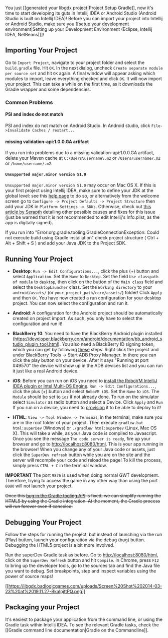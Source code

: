 You just [[generated your libgdx project|Project Setup Gradle]], now it's time to start developing its guts in Intellij IDEA or Android Studio (Android Studio is built on Intellij IDEA)! Before you can import your project into Intellij or Android Studio, make sure you [[setup your development environment|Setting up your Development Environment (Eclipse, Intellij IDEA, NetBeans)]]!

## Importing Your Project
Go to `Import Project`, navigate to your project folder and select the `build.gradle` file. Hit `OK`. In the next dialog, uncheck `Create separate module per source set` and hit `OK` again. A final window will appear asking which modules to import, leave everything checked and click `OK`. It will now import your project. This can take a while on the first time, as it downloads the Gradle wrapper and some dependencies.

### Common Problems

#### PSI and index do not match
PSI and index do not match on Android Studio. In Android studio, click `File->Invalidate Caches / restart...`

#### missing validation-api:1.0.0.GA artifact
If you run into problems due to a missing validation-api:1.0.0.GA artifact, delete your Maven cache at `C:\Users\username\.m2` or `/Users/username/.m2` or `/home/username/.m2`.

#### `Unsupported major.minor version 51.0` 
`Unsupported major.minor version 51.0` may occur on Mac OS X. If this is your first project using Intellij IDEA, make sure to define your JDK at the global level: see this [help page](https://www.jetbrains.com/idea/help/configuring-global-project-and-module-sdks.html#d2125997e12) to do so, or alternatively from the welcome screen go to `Configure -> Project Defaults -> Project Structure` then add your JDK in `Platform Settings -> SDKs`.  Otherwise, check out [this article by Serapth](http://www.gamefromscratch.com/post/2014/04/03/Troubleshooting-IntelliJLibGDXRoboVMGradle-issues-on-Mac-OS.aspx) detailing other possible causes and fixes for this issue (just be warned that it is not recommended to edit Intellij's Info.plist, as the app is digitally signed).

If you run into "Error:org.gradle.tooling.GradleConnectionException: Could not execute build using Gradle installation" check project structure ( Ctrl + Alt + Shift + S ) and add your Java JDK to the Project SDK.

## Running Your Project

  * **Desktop**: `Run -> Edit Configurations...`, click the plus (+) button and select `Application`. Set the `Name` to `Desktop`. Set the field `Use classpath of module` to `desktop`, then click on the button of the `Main class` field and select the `DesktopLauncher` class. Set the `Working directory` to your `android/assets/` (or `your_project_path/core/assets/`) folder! Click `Apply` and then `OK`. You have now created a run configuration for your desktop project. You can now select the configuration and run it.
  * **Android**: A configuration for the Android project should be automatically created on project import. As such, you only have to select the configuration and run it!
  * **BlackBerry 10**: You need to have the BlackBerry Android plugin installed (https://developer.blackberry.com/android/documentation/bb_android_studio_plugin_tool.html). You also need a BlackBerry ID signing token, which you can get by following [these](https://developer.blackberry.com/android/documentation/bb_android_studio_plugin_tool.html#alk1340635272845) steps. Right click the project and under BlackBerry Tools -> Start ADB Proxy Manager. In there you can click the play button on your device. After it says "Running at port #49570" the device will show up in the ADB devices list and you can run it just like a real Android device.
  * **iOS**: Before you can run on iOS you need to [install the RoboVM IntelliJ IDEA plugin or Intel Multi-OS Engine](http://robovm.mobidevelop.com). `Run -> Edit Configurations...`, click the plus (+) button and select `RoboVM iOS`. Set the `Name` to `iOS`. The `Module` should be set to `ios` if not already done. 
To run on the simulator select `Simulator` as radio button and select a Device. Click `Apply` and `Run`
If you run on a device, you need to [provision](http://docs.robovm.com/getting-started/provisioning.html) it to be able to deploy to it!

  * **HTML**: `View -> Tool Window -> Terminal`, in the terminal, make sure you are in the root folder of your project. Then execute `gradlew.bat html:superDev` (Windows) or `./gradlew html:superDev` (Linux, Mac OS X). This will take a while, as your Java code is compiled to Javascript. Once you see the message `The code server is ready`, fire up your browser and go to  [http://localhost:8080/html](http://localhost:8080/html). This is your app running in the browser! When you change any of your Java code or assets, just click the `SuperDev refresh` button while you are on the site and the server will recompile your code and reload the page! To kill the process, simply press `CTRL + C` in the terminal window.

  **IMPORTANT** The port `9876` is used when doing normal GWT development. Therefore, trying to access the game in any other way than using the port `8080` will not launch your project.

~~Once this [bug in the Gradle tooling API](http://issues.gradle.org/browse/GRADLE-1539) is fixed, we can simplify running the HTML5 by using the Gradle integration. At the moment, the Gradle process will run forever even if canceled.~~
## Debugging Your Project
Follow the steps for running the project, but instead of launching via the run (Play) button, launch your configuration via the debug (bug) button. Debugging the HTML5 project is a bit more involved.

Run the superDev Gradle task as before. Go to [http://localhost:8080/html](http://localhost:8080/html), click on the `SuperDev Refresh` button and hit `Compile`. In Chrome, press `F12` to bring up the developer tools, go to the sources tab and find the Java file you want to debug. Set breakpoints, step and inspect variables using the power of source maps!

[[https://libgdx.badlogicgames.com/uploads/Screen%20Shot%202014-03-23%20at%2019.11.27-BkaIpjttPQ.png]]

## Packaging your Project
It's easiest to package your application from the command line, or using the Gradle task within Intellij IDEA. To see the relevant Gradle tasks, check the [[Gradle command line documentation|Gradle on the Commandline]].